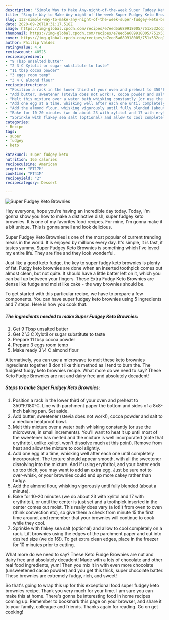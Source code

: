 ```yaml
---
description: "Simple Way to Make Any-night-of-the-week Super Fudgey Keto Brownies"
title: "Simple Way to Make Any-night-of-the-week Super Fudgey Keto Brownies"
slug: 132-simple-way-to-make-any-night-of-the-week-super-fudgey-keto-brownies
date: 2020-09-20T18:31:17.518Z
image: https://img-global.cpcdn.com/recipes/e7eed5a689918005/751x532cq70/super-fudgey-keto-brownies-recipe-main-photo.jpg
thumbnail: https://img-global.cpcdn.com/recipes/e7eed5a689918005/751x532cq70/super-fudgey-keto-brownies-recipe-main-photo.jpg
cover: https://img-global.cpcdn.com/recipes/e7eed5a689918005/751x532cq70/super-fudgey-keto-brownies-recipe-main-photo.jpg
author: Phillip Valdez
ratingvalue: 4.4
reviewcount: 40525
recipeingredient:
- "9 Tbsp unsalted butter"
- "2 3 C Xylotil or sugar substitute to taste"
- "11 tbsp cocoa powder"
- "3 eggs room temp"
- "3 4 C almond flour"
recipeinstructions:
- "Position a rack in the lower third of your oven and preheat to 350°F/180°C. Line with parchment paper the bottom and sides of a 8x8-inch baking pan. Set aside."
- "Add butter, sweetener (stevia does not work!), cocoa powder and salt to a medium heatproof bowl."
- "Melt this mixture over a water bath whisking constantly (or use the microwave, in small increments). You&#39;ll want to heat it up until most of the sweetener has melted and the mixture is well incorporated (note that erythritol, unlike xylitol, won&#39;t dissolve much at this point). Remove from heat and allow the mixture to cool slightly."
- "Add one egg at a time, whisking well after each one until completely incorporated. The texture should appear smooth, with all the sweetener dissolving into the mixture. And if using erythritol, and your batter ends up too thick, you may want to add an extra egg. Just be sure not to over-whisk, or your brownies could end up more cakey rather than fudgy."
- "Add the almond flour, whisking vigorously until fully blended (about a minute)."
- "Bake for 10-20 minutes (we do about 23 with xylitol and 17 with erythritol), or until the center is just set and a toothpick inserted in the center comes out moist. This really does vary (a lot!!) from oven to oven (think convection etc), so give them a check from minute 15 the first time around, and remember that your brownies will continue to cook while they cool."
- "Sprinkle with flakey sea salt (optional) and allow to cool completely on a rack. Lift brownies using the edges of the parchment paper and cut into desired size (we do 16!). To get extra clean edges, place in the freezer for 10 minutes prior to cutting."
categories:
- Recipe
tags:
- super
- fudgey
- keto

katakunci: super fudgey keto 
nutrition: 165 calories
recipecuisine: American
preptime: "PT17M"
cooktime: "PT41M"
recipeyield: "2"
recipecategory: Dessert

---
```



![Super Fudgey Keto Brownies](https://img-global.cpcdn.com/recipes/e7eed5a689918005/751x532cq70/super-fudgey-keto-brownies-recipe-main-photo.jpg)

Hey everyone, hope you're having an incredible day today. Today, I'm gonna show you how to make a distinctive dish, super fudgey keto brownies. It is one of my favorites food recipes. For mine, I'm gonna make it a bit unique. This is gonna smell and look delicious.

Super Fudgey Keto Brownies is one of the most popular of current trending meals in the world. It is enjoyed by millions every day. It's simple, it is fast, it tastes yummy. Super Fudgey Keto Brownies is something which I've loved my entire life. They are fine and they look wonderful.

Just like a good keto fudge, the key to super fudgy keto brownies is plenty of fat. Fudgy keto brownies are done when an inserted toothpick comes out almost clean, but not quite. It should have a little batter left on it, which you can ball up between your fingers. These Extra Fudgy Keto Brownies are dense like fudge and moist like cake - the way brownies should be.


To get started with this particular recipe, we have to prepare a few components. You can have super fudgey keto brownies using 5 ingredients and 7 steps. Here is how you cook that.

<!--inarticleads1-->

##### The ingredients needed to make Super Fudgey Keto Brownies:

1. Get 9 Tbsp unsalted butter
1. Get 2 \3 C Xylotil or sugar substitute to taste
1. Prepare 11 tbsp cocoa powder
1. Prepare 3 eggs room temp
1. Make ready 3 \4 C almond flour


Alternatively, you can use a microwave to melt these keto brownies ingredients together (I don&#39;t like this method as I tend to burn the. The fudgiest fudgy keto brownies recipe. What more do we need to say? These Keto Fudge Brownies are nut and dairy free and absolutely decadent! 

<!--inarticleads2-->

##### Steps to make Super Fudgey Keto Brownies:

1. Position a rack in the lower third of your oven and preheat to 350°F/180°C. Line with parchment paper the bottom and sides of a 8x8-inch baking pan. Set aside.
1. Add butter, sweetener (stevia does not work!), cocoa powder and salt to a medium heatproof bowl.
1. Melt this mixture over a water bath whisking constantly (or use the microwave, in small increments). You&#39;ll want to heat it up until most of the sweetener has melted and the mixture is well incorporated (note that erythritol, unlike xylitol, won&#39;t dissolve much at this point). Remove from heat and allow the mixture to cool slightly.
1. Add one egg at a time, whisking well after each one until completely incorporated. The texture should appear smooth, with all the sweetener dissolving into the mixture. And if using erythritol, and your batter ends up too thick, you may want to add an extra egg. Just be sure not to over-whisk, or your brownies could end up more cakey rather than fudgy.
1. Add the almond flour, whisking vigorously until fully blended (about a minute).
1. Bake for 10-20 minutes (we do about 23 with xylitol and 17 with erythritol), or until the center is just set and a toothpick inserted in the center comes out moist. This really does vary (a lot!!) from oven to oven (think convection etc), so give them a check from minute 15 the first time around, and remember that your brownies will continue to cook while they cool.
1. Sprinkle with flakey sea salt (optional) and allow to cool completely on a rack. Lift brownies using the edges of the parchment paper and cut into desired size (we do 16!). To get extra clean edges, place in the freezer for 10 minutes prior to cutting.


What more do we need to say? These Keto Fudge Brownies are nut and dairy free and absolutely decadent! Made with a lots of chocolate and other real food ingredients, yum! Then you mix it in with even more chocolate (unsweetened cacao powder) and you get this thick, super chocolate batter. These brownies are extremely fudgy, rich, and sweet! 

So that's going to wrap this up for this exceptional food super fudgey keto brownies recipe. Thank you very much for your time. I am sure you can make this at home. There's gonna be interesting food in home recipes coming up. Remember to bookmark this page on your browser, and share it to your family, colleague and friends. Thanks again for reading. Go on get cooking!
